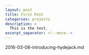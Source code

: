 ```yaml
---
layout: post
title: First Post
categories: projects
description: >
  This is the test.
excerpt_separator: <!--more-->
---
```

2016-03-08-introducing-hydejack.md

